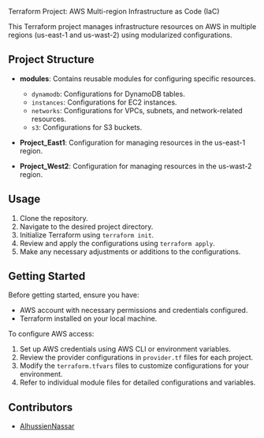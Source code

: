 Terraform Project: AWS Multi-region Infrastructure as Code (IaC)

This Terraform project manages infrastructure resources on AWS in multiple regions (us-east-1 and us-wast-2) using modularized configurations.

## Project Structure

- **modules**: Contains reusable modules for configuring specific resources.

  - `dynamodb`: Configurations for DynamoDB tables.
  - `instances`: Configurations for EC2 instances.
  - `networks`: Configurations for VPCs, subnets, and network-related resources.
  - `s3`: Configurations for S3 buckets.

- **Project_East1**: Configuration for managing resources in the us-east-1 region.
- **Project_West2**: Configuration for managing resources in the us-wast-2 region.

## Usage

1. Clone the repository.
2. Navigate to the desired project directory.
3. Initialize Terraform using `terraform init`.
4. Review and apply the configurations using `terraform apply`.
5. Make any necessary adjustments or additions to the configurations.

## Getting Started

Before getting started, ensure you have:

- AWS account with necessary permissions and credentials configured.
- Terraform installed on your local machine.

To configure AWS access:

1. Set up AWS credentials using AWS CLI or environment variables.
2. Review the provider configurations in `provider.tf` files for each project.
3. Modify the `terraform.tfvars` files to customize configurations for your environment.
4. Refer to individual module files for detailed configurations and variables.

## Contributors

- [AlhussienNassar](https://github.com/AlhussienNassar)
